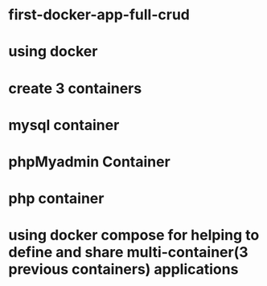 # first-docker-app-full-crud
# using docker 
# create 3 containers
# mysql container 
# phpMyadmin Container 
# php container 
# using docker compose for helping to define and share multi-container(3 previous containers) applications
